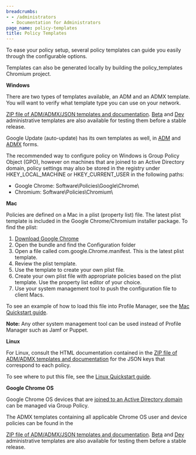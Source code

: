 ```yaml
---
breadcrumbs:
- - /administrators
  - Documentation for Administrators
page_name: policy-templates
title: Policy Templates
---
```


To ease your policy setup, several policy templates can guide you easily through
the configurable options.

Templates can also be generated locally by building the policy_templates
Chromium project.

**Windows**

There are two types of templates available, an ADM and an ADMX template. You
will want to verify what template type you can use on your network.

[ZIP file of ADM/ADMX/JSON templates and
documentation](https://dl.google.com/dl/edgedl/chrome/policy/policy_templates.zip).
[Beta](https://dl.google.com/chrome/policy/beta_policy_templates.zip) and
[Dev](https://dl.google.com/chrome/policy/dev_policy_templates.zip)
administrative templates are also available for testing them before a stable
release.

Google Update (auto-update) has its own templates as well, in
[ADM](https://dl.google.com/update2/enterprise/GoogleUpdate.adm) and
[ADMX](http://dl.google.com/dl/update2/enterprise/googleupdateadmx.zip) forms.

The recommended way to configure policy on Windows is Group Policy Object (GPO),
however on machines that are joined to an Active Directory domain, policy
settings may also be stored in the registry under HKEY_LOCAL_MACHINE or
HKEY_CURRENT_USER in the following paths:

*   Google Chrome: Software\\Policies\\Google\\Chrome\\
*   Chromium: Software\\Policies\\Chromium\\

**Mac**

Policies are defined on a Mac in a plist (property list) file. The latest plist
template is included in the Google Chrome/Chromium installer package. To find
the plist:

1.  [Download Google Chrome](https://www.google.com/chrome/)
2.  Open the bundle and find the Configuration folder
3.  Open a file called com.google.Chrome.manifest. This is the latest
            plist template.
4.  Review the plist template.
5.  Use the template to create your own plist file.
6.  Create your own plist file with appropriate policies based on the
            plist template. Use the property list editor of your choice.
7.  Use your system management tool to push the configuration file to
            client Macs.

To see an example of how to load this file into Profile Manager, see the [Mac
Quickstart guide](/administrators/mac-quick-start).

**Note:** Any other system management tool can be used instead of Profile
Manager such as Jamf or Puppet.

**Linux**

For Linux, consult the HTML documentation contained in the [ZIP file of ADM/ADMX
templates and
documentation](https://dl.google.com/dl/edgedl/chrome/policy/policy_templates.zip)
for the JSON keys that correspond to each policy.

To see where to put this file, see the [Linux Quickstart
guide](/administrators/linux-quick-start).

**Google Chrome OS**

Google Chrome OS devices that are [joined to an Active Directory
domain](https://support.google.com/chrome/a/answer/7497916) can be managed via
Group Policy.

The ADMX templates containing all applicable Chrome OS user and device policies
can be found in the

[ZIP file of ADM/ADMX/JSON templates and
documentation](https://dl.google.com/dl/edgedl/chrome/policy/policy_templates.zip).
[Beta](https://dl.google.com/chrome/policy/beta_policy_templates.zip) and
[Dev](https://dl.google.com/chrome/policy/dev_policy_templates.zip)
administrative templates are also available for testing them before a stable
release.
